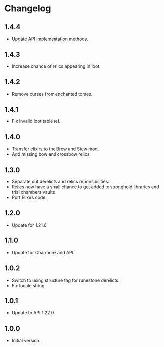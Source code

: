 # Changelog

## 1.4.4

- Update API implementation methods.

## 1.4.3

- Increase chance of relics appearing in loot.

## 1.4.2

- Remove curses from enchanted tomes.

## 1.4.1

- Fix invalid loot table ref.

## 1.4.0

- Transfer elixirs to the Brew and Stew mod.
- Add missing bow and crossbow relics.

## 1.3.0

- Separate out derelicts and relics reponsibilities.
- Relics now have a small chance to get added to stronghold libraries and trial chambers vaults.
- Port Elixirs code.

## 1.2.0

- Update for 1.21.6.

## 1.1.0

- Update for Charmony and API.

## 1.0.2

- Switch to using structure tag for runestone derelicts.
- Fix locale string.

## 1.0.1

- Update to API 1.22.0

## 1.0.0

- Initial version.